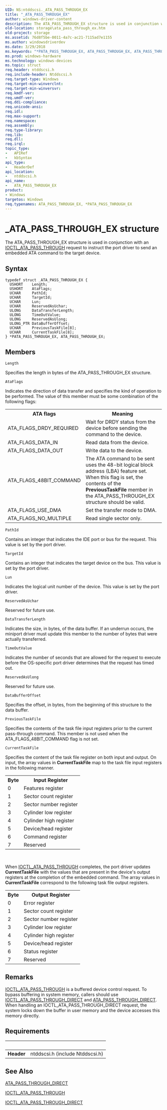 ```yaml
---
UID: NS:ntddscsi._ATA_PASS_THROUGH_EX
title: "_ATA_PASS_THROUGH_EX"
author: windows-driver-content
description: The ATA_PASS_THROUGH_EX structure is used in conjunction with an IOCTL_ATA_PASS_THROUGH request to instruct the port driver to send an embedded ATA command to the target device.
old-location: storage\ata_pass_through_ex.htm
old-project: storage
ms.assetid: 76d8f5be-0011-4a7c-ac21-7115ad7e1155
ms.author: windowsdriverdev
ms.date: 3/29/2018
ms.keywords: "*PATA_PASS_THROUGH_EX, ATA_PASS_THROUGH_EX, ATA_PASS_THROUGH_EX structure [Storage Devices], PATA_PASS_THROUGH_EX, PATA_PASS_THROUGH_EX structure pointer [Storage Devices], _ATA_PASS_THROUGH_EX, ntddscsi/ATA_PASS_THROUGH_EX, ntddscsi/PATA_PASS_THROUGH_EX, storage.ata_pass_through_ex, structs-IDE_72cc1a49-a438-40cb-b4b5-8ec7c87669f8.xml"
ms.prod: windows-hardware
ms.technology: windows-devices
ms.topic: struct
req.header: ntddscsi.h
req.include-header: Ntddscsi.h
req.target-type: Windows
req.target-min-winverclnt: 
req.target-min-winversvr: 
req.kmdf-ver: 
req.umdf-ver: 
req.ddi-compliance: 
req.unicode-ansi: 
req.idl: 
req.max-support: 
req.namespace: 
req.assembly: 
req.type-library: 
req.lib: 
req.dll: 
req.irql: 
topic_type:
-	APIRef
-	kbSyntax
api_type:
-	HeaderDef
api_location:
-	ntddscsi.h
api_name:
-	ATA_PASS_THROUGH_EX
product:
- Windows
targetos: Windows
req.typenames: ATA_PASS_THROUGH_EX, *PATA_PASS_THROUGH_EX
---
```


# _ATA_PASS_THROUGH_EX structure
The ATA_PASS_THROUGH_EX structure is used in conjunction with an <a href="https://msdn.microsoft.com/library/windows/hardware/ff559309">IOCTL_ATA_PASS_THROUGH</a> request to instruct the port driver to send an embedded ATA command to the target device.

## Syntax
```
typedef struct _ATA_PASS_THROUGH_EX {
  USHORT    Length;
  USHORT    AtaFlags;
  UCHAR     PathId;
  UCHAR     TargetId;
  UCHAR     Lun;
  UCHAR     ReservedAsUchar;
  ULONG     DataTransferLength;
  ULONG     TimeOutValue;
  ULONG     ReservedAsUlong;
  ULONG_PTR DataBufferOffset;
  UCHAR     PreviousTaskFile[8];
  UCHAR     CurrentTaskFile[8];
} *PATA_PASS_THROUGH_EX, ATA_PASS_THROUGH_EX;
```

## Members


`Length`

Specifies the length in bytes of the ATA_PASS_THROUGH_EX structure.

`AtaFlags`

Indicates the direction of data transfer and specifies the kind of operation to be performed. The value of this member must be some combination of the following flags:

<table>
<tr>
<th>ATA flags</th>
<th>Meaning</th>
</tr>
<tr>
<td>
ATA_FLAGS_DRDY_REQUIRED

</td>
<td>
Wait for DRDY status from the device before sending the command to the device.

</td>
</tr>
<tr>
<td>
ATA_FLAGS_DATA_IN

</td>
<td>
Read data from the device.

</td>
</tr>
<tr>
<td>
ATA_FLAGS_DATA_OUT

</td>
<td>
Write data to the device.

</td>
</tr>
<tr>
<td>
ATA_FLAGS_48BIT_COMMAND

</td>
<td>
The ATA command to be sent uses the 48-bit logical block address (LBA) feature set. When this flag is set, the contents of the <b>PreviousTaskFile</b> member in the ATA_PASS_THROUGH_EX structure should be valid.

</td>
</tr>
<tr>
<td>
ATA_FLAGS_USE_DMA

</td>
<td>
Set the transfer mode to DMA.

</td>
</tr>
<tr>
<td>
ATA_FLAGS_NO_MULTIPLE

</td>
<td>
Read single sector only.

</td>
</tr>
</table>

`PathId`

Contains an integer that indicates the IDE port or bus for the request. This value is set by the port driver.

`TargetId`

Contains an integer that indicates the target device on the bus. This value is set by the port driver.

`Lun`

Indicates the logical unit number of the device. This value is set by the port driver.

`ReservedAsUchar`

Reserved for future use.

`DataTransferLength`

Indicates the size, in bytes, of the data buffer. If an underrun occurs, the miniport driver must update this member to the number of bytes that were actually transferred.

`TimeOutValue`

Indicates the number of seconds that are allowed for the request to execute before the OS-specific port driver determines that the request has timed out.

`ReservedAsUlong`

Reserved for future use.

`DataBufferOffset`

Specifies the offset, in bytes, from the beginning of this structure to the data buffer.

`PreviousTaskFile`

Specifies the contents of the task file input registers prior to the current pass-through command. This member is not used when the ATA_FLAGS_48BIT_COMMAND flag is not set.

`CurrentTaskFile`

Specifies the content of the task file register on both input and output. On input, the array values in <b>CurrentTaskFile</b> map to the task file input registers in the following manner.

<table>
<tr>
<th>Byte</th>
<th>Input Register</th>
</tr>
<tr>
<td>
0

</td>
<td>
Features register

</td>
</tr>
<tr>
<td>
1

</td>
<td>
Sector count register

</td>
</tr>
<tr>
<td>
2

</td>
<td>
Sector number register

</td>
</tr>
<tr>
<td>
3

</td>
<td>
Cylinder low register

</td>
</tr>
<tr>
<td>
4

</td>
<td>
Cylinder high register

</td>
</tr>
<tr>
<td>
5

</td>
<td>
Device/head register

</td>
</tr>
<tr>
<td>
6

</td>
<td>
Command register

</td>
</tr>
<tr>
<td>
7

</td>
<td>
Reserved

</td>
</tr>
</table>
 

When <a href="https://msdn.microsoft.com/library/windows/hardware/ff559309">IOCTL_ATA_PASS_THROUGH</a> completes, the port driver updates <b>CurrentTaskFile</b> with the values that are present in the device's output registers at the completion of the embedded command. The array values in <b>CurrentTaskFile</b> correspond to the following task file output registers.

<table>
<tr>
<th>Byte</th>
<th>Output Register</th>
</tr>
<tr>
<td>
0

</td>
<td>
Error register

</td>
</tr>
<tr>
<td>
1

</td>
<td>
Sector count register

</td>
</tr>
<tr>
<td>
2

</td>
<td>
Sector number register

</td>
</tr>
<tr>
<td>
3

</td>
<td>
Cylinder low register

</td>
</tr>
<tr>
<td>
4

</td>
<td>
Cylinder high register

</td>
</tr>
<tr>
<td>
5

</td>
<td>
Device/head register

</td>
</tr>
<tr>
<td>
6

</td>
<td>
Status register

</td>
</tr>
<tr>
<td>
7

</td>
<td>
Reserved

</td>
</tr>
</table>

## Remarks
<a href="https://msdn.microsoft.com/library/windows/hardware/ff559309">IOCTL_ATA_PASS_THROUGH</a> is a buffered device control request. To bypass buffering in system memory, callers should use <a href="https://msdn.microsoft.com/library/windows/hardware/ff559315">IOCTL_ATA_PASS_THROUGH_DIRECT</a> and <a href="https://msdn.microsoft.com/library/windows/hardware/ff551322">ATA_PASS_THROUGH_DIRECT</a>. When handling an IOCTL_ATA_PASS_THROUGH_DIRECT request, the system locks down the buffer in user memory and the device accesses this memory directly.

## Requirements
| &nbsp; | &nbsp; |
| ---- |:---- |
| **Header** | ntddscsi.h (include Ntddscsi.h) |

## See Also

<a href="https://msdn.microsoft.com/library/windows/hardware/ff551322">ATA_PASS_THROUGH_DIRECT</a>



<a href="https://msdn.microsoft.com/library/windows/hardware/ff559309">IOCTL_ATA_PASS_THROUGH</a>



<a href="https://msdn.microsoft.com/library/windows/hardware/ff559315">IOCTL_ATA_PASS_THROUGH_DIRECT</a>